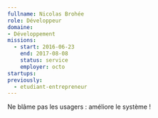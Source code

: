 ```yaml
---
fullname: Nicolas Brohée
role: Développeur
domaine:
- Développement
missions:
  - start: 2016-06-23
    end: 2017-08-08
    status: service
    employer: octo
startups:
previously:
  - etudiant-entrepreneur
---
```


Ne blâme pas les usagers : améliore le système !
